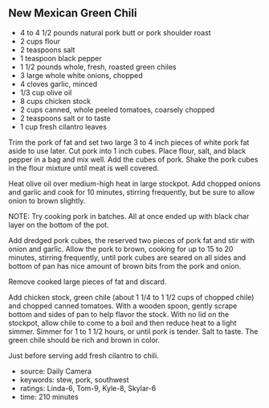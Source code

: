 New Mexican Green Chili
-----------------------

- 4 to 4 1/2 pounds natural pork butt or pork shoulder roast
- 2 cups flour
- 2 teaspoons salt
- 1 teaspoon black pepper
- 1 1/2 pounds whole, fresh, roasted green chiles
- 3 large whole white onions, chopped
- 4 cloves garlic, minced
- 1/3 cup olive oil
- 8 cups chicken stock
- 2 cups canned, whole peeled tomatoes, coarsely chopped
- 2 teaspoons salt or to taste
- 1 cup fresh cilantro leaves

Trim the pork of fat and set two large 3 to 4 inch pieces of white
pork fat aside to use later.  Cut pork into 1 inch cubes.  Place
flour, salt, and black pepper in a bag and mix well.  Add the cubes of
pork.  Shake the pork cubes in the flour mixture until meat is well
covered.

Heat olive oil over medium-high heat in large stockpot.  Add chopped
onions and garlic and cook for 10 minutes, stirring frequently, but be
sure to allow onion to brown slightly.

NOTE: Try cooking pork in batches.  All at once ended up with black
char layer on the bottom of the pot.

Add dredged pork cubes, the reserved two pieces of pork fat and stir
with onion and garlic.  Allow the pork to brown, cooking for up to 15
to 20 minutes, stirring frequently, until pork cubes are seared on all
sides and bottom of pan has nice amount of brown bits from the pork
and onion.

Remove cooked large pieces of fat and discard.

Add chicken stock, green chile (about 1 1/4 to 1 1/2 cups of chopped
chile) and chopped canned tomatoes.  With a wooden spoon, gently
scrape bottom and sides of pan to help flavor the stock.  With no lid
on the stockpot, allow chile to come to a boil and then reduce heat to
a light simmer.  Simmer for 1 to 1 1/2 hours, or until pork is
tender.  Salt to taste.  The green chile should be rich and brown in
color.

Just before serving add fresh cilantro to chili.

- source: Daily Camera
- keywords: stew, pork, southwest
- ratings: Linda-6, Tom-9, Kyle-8, Skylar-6
- time: 210 minutes
